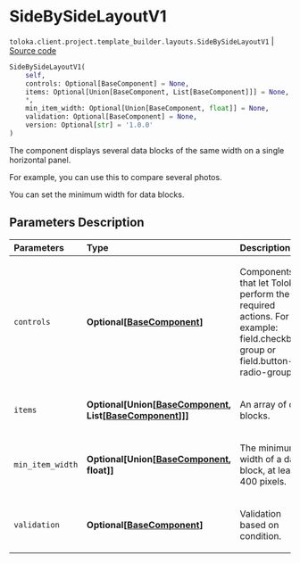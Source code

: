 # SideBySideLayoutV1
`toloka.client.project.template_builder.layouts.SideBySideLayoutV1` | [Source code](https://github.com/Toloka/toloka-kit/blob/v1.0.1/src/client/project/template_builder/layouts.py#L141)

```python
SideBySideLayoutV1(
    self,
    controls: Optional[BaseComponent] = None,
    items: Optional[Union[BaseComponent, List[BaseComponent]]] = None,
    *,
    min_item_width: Optional[Union[BaseComponent, float]] = None,
    validation: Optional[BaseComponent] = None,
    version: Optional[str] = '1.0.0'
)
```

The component displays several data blocks of the same width on a single horizontal panel.


For example, you can use this to compare several photos.

You can set the minimum width for data blocks.

## Parameters Description

| Parameters | Type | Description |
| :----------| :----| :-----------|
`controls`|**Optional\[[BaseComponent](toloka.client.project.template_builder.base.BaseComponent.md)\]**|<p>Components that let Tolokers perform the required actions. For example: field.checkbox-group or field.button-radio-group.</p>
`items`|**Optional\[Union\[[BaseComponent](toloka.client.project.template_builder.base.BaseComponent.md), List\[[BaseComponent](toloka.client.project.template_builder.base.BaseComponent.md)\]\]\]**|<p>An array of data blocks.</p>
`min_item_width`|**Optional\[Union\[[BaseComponent](toloka.client.project.template_builder.base.BaseComponent.md), float\]\]**|<p>The minimum width of a data block, at least 400 pixels.</p>
`validation`|**Optional\[[BaseComponent](toloka.client.project.template_builder.base.BaseComponent.md)\]**|<p>Validation based on condition.</p>
